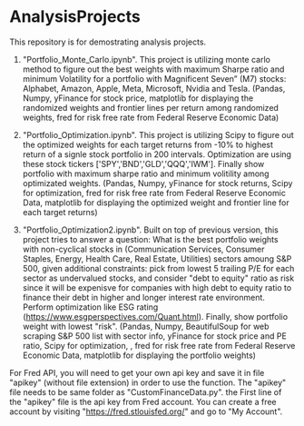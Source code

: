 # AnalysisProjects

This repository is for demostrating analysis projects.

1. "Portfolio_Monte_Carlo.ipynb". This project is utilizing monte carlo method to figure out the best weights with maximum Sharpe ratio and minimum Volatility for a portfolio with Magnificent Seven” (M7) stocks: Alphabet, Amazon, Apple, Meta, Microsoft, Nvidia and Tesla. (Pandas, Numpy, yFinance for stock price, matplotlib for displaying the randomized weights and frontier lines per return among randomized weights, fred for risk free rate from Federal Reserve Economic Data)

2. "Portfolio_Optimization.ipynb". This project is utilizing Scipy to figure out the optimized weights for each target returns from -10% to highest return of a signle stock portfolio in 200 intervals. Optimization are using these stock tickers ['SPY','BND','GLD','QQQ','IWM']. Finally show portfolio with maximum sharpe ratio and minimum volitility among optimizated weights. (Pandas, Numpy, yFinance for stock returns, Scipy for optimization, fred for risk free rate from Federal Reserve Economic Data, matplotlib for displaying the optimized weight and frontier line for each target returns)

3. "Portfolio_Optimization2.ipynb". Built on top of previous version, this project tries to answer a question: What is the best portfolio weights with non-cyclical stocks in (Communication Services, Consumer Staples, Energy, Health Care, Real Estate, Utilities) sectors amoung S&P 500, given additional constraints: pick from lowest 5 trailing P/E for each sector as undervalued stocks, and consider "debt to equity" ratio as risk since it will be expenisve for companies with high debt to equity ratio to finance their debt in higher and longer interest rate environment. Perform optimization like ESG rating (https://www.esgperspectives.com/Quant.html). Finally, show portfolio weight with lowest "risk". (Pandas, Numpy, BeautifulSoup for web scraping S&P 500 list with sector info, yFinance for stock price and PE ratio, Scipy for optimization, , fred for risk free rate from Federal Reserve Economic Data, matplotlib for displaying the portfolio weights) 

For Fred API, you will need to get your own api key and save it in file "apikey" (without file extension) in order to use the function. The "apikey" file needs to be same folder as "CustomFinanceData.py". the First line of the "apikey" file is the api key from Fred account. You can create a free account by visiting "https://fred.stlouisfed.org/" and go to "My Account".   

